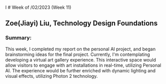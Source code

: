 I #  Week of /02/2023 (Week 11)
## Zoe(Jiayi) Liu, Technology Design Foundations

### Summary: 
This week, I completed my report on the personal AI project, and began brainstorming ideas for the final project. Currently, I'm contemplating developing a virtual art gallery experience. This interactive space would allow visitors to engage with art installations in real-time, utilizing Personal AI. The experience would be further enriched with dynamic lighting and visual effects, utilizing Photon 2 technology.

